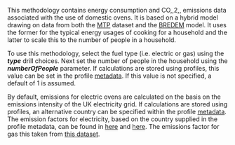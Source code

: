 This methodology contains energy consumption and CO,,2,, emissions data
associated with the use of domestic ovens. It is based on a hybrid model
drawing on data from both the [MTP](MTP) dataset and the
[BREDEM](http://www.bre.co.uk) model. It uses the former for the typical
energy usages of cooking for a household and the latter to scale this to
the number of people in a household.

To use this methodology, select the fuel type (i.e. electric or gas)
using the ***type*** drill choices. Next set the number of people in the
household using the ***numberOfPeople*** parameter. If calculations are
stored using profiles, this value can be set in the profile
[metadata](metadata). If this value is not specified, a default of 1 is
assumed.

By default, emissions for electric ovens are calculated on the basis on
the emissions intensity of the UK electricity grid. If calculations are
stored using profiles, an alternative country can be specified within
the profile [metadata](metadata). The emission factors for electricity,
based on the country supplied in the profile metadata, can be found in
[here](Electricity_by_country) and
[here](Electricity_by_country_ISO_code). The emissions factor for gas
this taken from [this dataset](Energy_by_Quantity).
